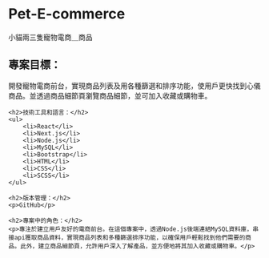 # Pet-E-commerce
小貓兩三隻寵物電商＿商品

<h2>專案目標：</h2>
    <p>開發寵物電商前台，實現商品列表及用各種篩選和排序功能，使用戶更快找到心儀商品。並透過商品細節頁瀏覽商品細節，並可加入收藏或購物車。</p>
    
    <h2>技術工具和語言：</h2>
    <ul>
        <li>React</li>
        <li>Next.js</li>
        <li>Node.js</li>
        <li>MySQL</li>
        <li>Bootstrap</li>
        <li>HTML</li>
        <li>CSS</li>
        <li>SCSS</li>
    </ul>
    
    <h2>版本管理：</h2>
    <p>GitHub</p>
    
    <h2>專案中的角色：</h2>
    <p>專注於建立用戶友好的電商前台。在這個專案中，透過Node.js後端連結MySQL資料庫，串接api獲取商品資料，實現商品列表和多種篩選排序功能，以確保用戶輕鬆找到他們需要的商品。此外，建立商品細節頁，允許用戶深入了解產品，並方便地將其加入收藏或購物車。</p>

